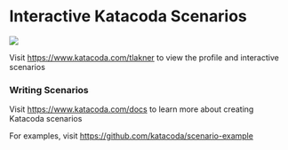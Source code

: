 # Interactive Katacoda Scenarios

[![](http://shields.katacoda.com/katacoda/tlakner/count.svg)](https://www.katacoda.com/tlakner "Get your profile on Katacoda.com")

Visit https://www.katacoda.com/tlakner to view the profile and interactive scenarios

### Writing Scenarios
Visit https://www.katacoda.com/docs to learn more about creating Katacoda scenarios

For examples, visit https://github.com/katacoda/scenario-example
